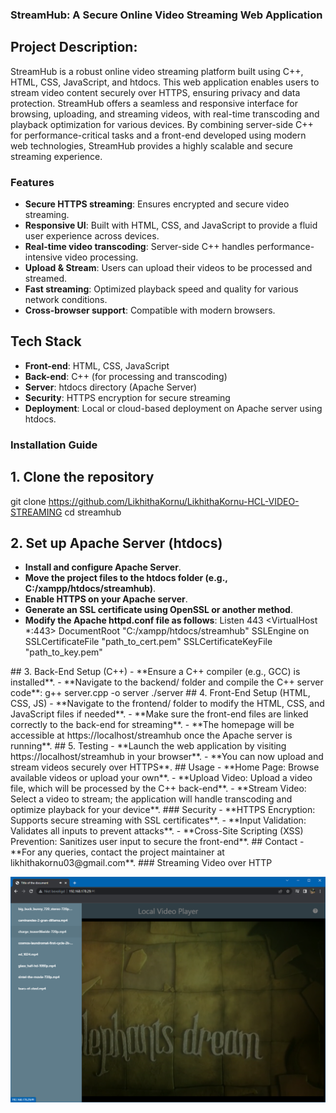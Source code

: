 ### StreamHub: A Secure Online Video Streaming Web Application

## Project Description:
StreamHub is a robust online video streaming platform built using C++, HTML, CSS, JavaScript, and htdocs. This web application enables users to stream video content securely over HTTPS, ensuring privacy and data protection. StreamHub offers a seamless and responsive interface for browsing, uploading, and streaming videos, with real-time transcoding and playback optimization for various devices. By combining server-side C++ for performance-critical tasks and a front-end developed using modern web technologies, StreamHub provides a highly scalable and secure streaming experience.

### Features

- **Secure HTTPS streaming**: Ensures encrypted and secure video streaming.
- **Responsive UI**: Built with HTML, CSS, and JavaScript to provide a fluid user experience across devices.
- **Real-time video transcoding**: Server-side C++ handles performance-intensive video processing.
- **Upload & Stream**: Users can upload their videos to be processed and streamed.
- **Fast streaming**: Optimized playback speed and quality for various network conditions.
- **Cross-browser support**: Compatible with modern browsers.

## Tech Stack

- **Front-end**: HTML, CSS, JavaScript
- **Back-end**: C++ (for processing and transcoding)
- **Server**: htdocs directory (Apache Server)
- **Security**: HTTPS encryption for secure streaming
- **Deployment**: Local or cloud-based deployment on Apache server using htdocs.

### Installation Guide

## 1. Clone the repository
git clone https://github.com/LikhithaKornu/LikhithaKornu-HCL-VIDEO-STREAMING
cd streamhub
## 2. Set up Apache Server (htdocs)
- **Install and configure Apache Server**.
- **Move the project files to the htdocs folder (e.g., C:/xampp/htdocs/streamhub)**.
- **Enable HTTPS on your Apache server**.
- **Generate an SSL certificate using OpenSSL or another method**.
- **Modify the Apache httpd.conf file as follows**:
Listen 443
<VirtualHost *:443>
    DocumentRoot "C:/xampp/htdocs/streamhub"
    SSLEngine on
    SSLCertificateFile "path_to_cert.pem"
    SSLCertificateKeyFile "path_to_key.pem"
</VirtualHost>
## 3. Back-End Setup (C++)
- **Ensure a C++ compiler (e.g., GCC) is installed**.
- **Navigate to the backend/ folder and compile the C++ server code**:
g++ server.cpp -o server
./server
## 4. Front-End Setup (HTML, CSS, JS)
- **Navigate to the frontend/ folder to modify the HTML, CSS, and JavaScript files if needed**.
- **Make sure the front-end files are linked correctly to the back-end for streaming**.
- **The homepage will be accessible at https://localhost/streamhub once the Apache server is running**.
## 5. Testing
- **Launch the web application by visiting https://localhost/streamhub in your browser**.
- **You can now upload and stream videos securely over HTTPS**.
## Usage
- **Home Page: Browse available videos or upload your own**.
- **Upload Video: Upload a video file, which will be processed by the C++ back-end**.
  - **Stream Video: Select a video to stream; the application will handle transcoding and optimize playback for your device**.
### Security
- **HTTPS Encryption: Supports secure streaming with SSL certificates**.
- **Input Validation: Validates all inputs to prevent attacks**.
- **Cross-Site Scripting (XSS) Prevention: Sanitizes user input to secure the front-end**.
## Contact
- **For any queries, contact the project maintainer at likhithakornu03@gmail.com**.
### Streaming Video over HTTP

![Screenshot](screenshot.png)
